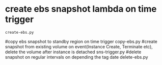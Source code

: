 # create ebs snapshot lambda on time trigger 
	create-ebs.py
#copy ebs snapshot to standby region on time trigger
	copy-ebs.py
#create snapshot from existing volume on event(Instance Create, Terminate etc), delete the volume after instance is detached
	sns-trigger.py
#delete snapshot on regular intervals on depending the tag date
	delete-ebs.py

